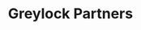 ---
layout: firm_page
title: "Greylock Partners"
id: "greylock.com"
permalink: "/greylockpartnersgreylock.com/"
website: "https://greylock.com"
offices: "San Francisco (United States), Menlo Park (United States), Burlington (United States)"
investment_stages: "Pre-Seed, Seed, Series A"
portfolio_companies: "Airbnb, Figma, Facebook, Palo Alto Networks, Abnormal Security, Discord, LinkedIn, Okta, Roblox, Rubrik, Workday"
portfolio_link: "https://greylock.com/portfolio/"
investment_markets: "AI, Cybersecurity, Infrastructure, SaaS, Consumer Marketplaces & Commerce, Fintech & Crypto"
founded_year: "1965"
description: "Greylock Partners is a leading venture capital firm based in Silicon Valley. They are early partners of remarkable teams building companies that matter, focusing on AI-first companies and making over 80% of their investments as the first check."
linkedin: "https://www.linkedin.com/company/greylock-partners/"
twitter: "https://twitter.com/GreylockVC"
instagram: ""
team_page: "https://greylock.com/team/"
investor_type: "Venture Capital"
crunchbase: ""
pitchbook: "https://pitchbook.com/profiles/investor/11191-96"

# SEO Optimization
meta_title: "Greylock Partners - VC Firm - projectstartups.com"
meta_description: "Greylock Partners, Greylock Partners is a leading venture capital firm based in Silicon Valley. They are early partners of remarkable teams building companies that matte..."
meta_keywords: "Greylock Partners, AI, Cybersecurity, Infrastructure, SaaS, Consumer Marketplaces & Commerce, Fintech & Crypto, VC firm, venture capital, startup investor, projectstartups.com"
canonical_url: "https://vc.projectstartups.com/greylockpartnersgreylock.com/"
---
